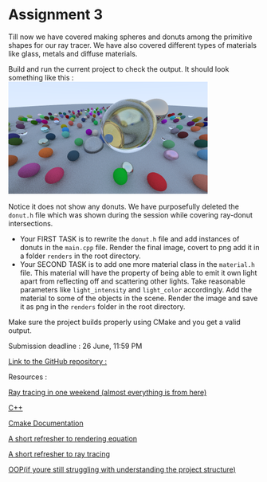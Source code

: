 # Assignment 3
Till now we have covered making spheres and donuts among the primitive shapes for our ray tracer. We have also covered different types of materials like glass, metals and diffuse materials.

Build and run the current project to check the output. It should look something like this : 
![image.png](image.png)

Notice it does not show any donuts. We have purposefully deleted the `donut.h` file which was shown during the session while covering ray-donut intersections. 

- Your FIRST TASK is to rewrite the `donut.h` file and add instances of donuts in the `main.cpp` file. Render the final image, covert to png add it in a folder `renders` in the root directory.
- Your SECOND TASK is to add one more material class in the `material.h` file. This material will have the property of being able to emit it own light apart from reflecting off and scattering other lights. Take reasonable parameters like `light_intensity` and `light_color` accordingly. Add the material to some of the objects in the scene. Render the image and save it as png in the `renders` folder in the root directory.

Make sure the project builds properly using CMake and you get a valid output.

Submission deadline : 26 June, 11:59 PM

[Link to the GitHub repository :](https://github.com/ishanbawne20/mfcg2023.git)

Resources :

[Ray tracing in one weekend (almost everything is from here)](https://raytracing.github.io/books/RayTracingInOneWeekend.html)

[C++](https://www.w3schools.com/cpp/cpp_oop.asp)

[Cmake Documentation](https://cmake.org/documentation/)

[A short refresher to rendering equation](https://youtu.be/GOfzX7kRwys)

[A short refresher to ray tracing](https://youtu.be/gGKup9tUSrU)

[OOP(if youre still struggling with understanding the project structure)](https://youtu.be/wN0x9eZLix4)